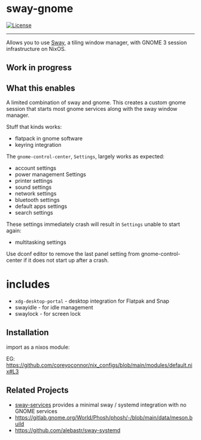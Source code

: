 # sway-gnome

[![License](http://img.shields.io/badge/license-MIT-blue.svg?style=flat)](http://choosealicense.com/licenses/mit/)

--------------------------------------------------------------------------------

Allows you to use [Sway](https://github.com/swaywm/sway), a tiling window manager, with GNOME 3 session
infrastructure on NixOS.

## Work in progress

## What this enables

A limited combination of sway and gnome. This creates a custom gnome session that starts most
gnome services along with the sway window manager.

Stuff that kinds works:

 * flatpack in gnome software
 * keyring integration

The `gnome-control-center`, `Settings`, largely works as expected:

 * account settings
 * power management Settings
 * printer settings
 * sound settings
 * network settings
 * bluetooth settings
 * default apps settings
 * search settings

 These settings immediately crash will result in `Settings` unable to start again:

* multitasking settings

Use dconf editor to remove the last panel setting from gnome-control-center if it does not start up after a
crash.

# includes

 * `xdg-desktop-portal` - desktop integration for Flatpak and Snap
 * swayidle - for idle management
 * swaylock - for screen lock

## Installation

import as a nixos module:

EG: https://github.com/coreyoconnor/nix_configs/blob/main/modules/default.nix#L3

## Related Projects

 * [sway-services](https://github.com/xdbob/sway-services) provides a minimal sway / systemd integration with no GNOME services
 * https://gitlab.gnome.org/World/Phosh/phosh/-/blob/main/data/meson.build
 * https://github.com/alebastr/sway-systemd




